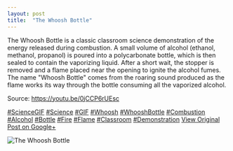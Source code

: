 ```yaml
---
layout: post
title:  "The Whoosh Bottle"
---
```


The Whoosh Bottle is a classic classroom science demonstration of the energy released during combustion. A small volume of alcohol (ethanol, methanol, propanol) is poured into a polycarbonate bottle, which is then sealed to contain the vaporizing liquid. After a short wait, the stopper is removed and a flame placed near the opening to ignite the alcohol fumes. The name "Whoosh Bottle" comes from the roaring sound produced as the flame works its way through the bottle consuming all the vaporized alcohol.   
  
Source: <https://youtu.be/0jCCP6rUEsc>  
  
[#ScienceGIF](https://plus.google.com/s/%23ScienceGIF/posts) [#Science](https://plus.google.com/s/%23Science/posts) [#GIF](https://plus.google.com/s/%23GIF/posts) [#Whoosh](https://plus.google.com/s/%23Whoosh/posts) [#WhooshBottle](https://plus.google.com/s/%23WhooshBottle/posts) [#Combustion](https://plus.google.com/s/%23Combustion/posts) [#Alcohol](https://plus.google.com/s/%23Alcohol/posts) [#Bottle](https://plus.google.com/s/%23Bottle/posts) [#Fire](https://plus.google.com/s/%23Fire/posts) [#Flame](https://plus.google.com/s/%23Flame/posts) [#Classroom](https://plus.google.com/s/%23Classroom/posts) [#Demonstration](https://plus.google.com/s/%23Demonstration/posts)
[View Original Post on Google+](https://plus.google.com/+ColinSullender/posts/XCH8G9M4ZT6)

![The Whoosh Bottle](https://i.imgur.com/2IM7JsX.gif)
